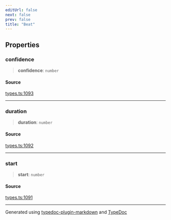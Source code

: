 ```yaml
---
editUrl: false
next: false
prev: false
title: "Beat"
---
```


## Properties

### confidence

> **confidence**: `number`

#### Source

[types.ts:1093](https://github.com/fostertheweb/spotify-web-sdk/blob/e412602/src/types.ts#L1093)

***

### duration

> **duration**: `number`

#### Source

[types.ts:1092](https://github.com/fostertheweb/spotify-web-sdk/blob/e412602/src/types.ts#L1092)

***

### start

> **start**: `number`

#### Source

[types.ts:1091](https://github.com/fostertheweb/spotify-web-sdk/blob/e412602/src/types.ts#L1091)

***

Generated using [typedoc-plugin-markdown](https://www.npmjs.com/package/typedoc-plugin-markdown) and [TypeDoc](https://typedoc.org/)
